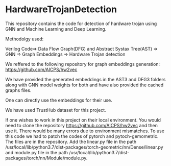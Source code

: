 # HardwareTrojanDetection
This repository contains the code for detection of hardware trojan using GNN and Machine Learning and Deep Learning.

Methodolgy used:

Verilog Code⇒ Data Flow Graph(DFG) and Abstract Systax Tree(AST) => GNN
=> Graph Embeddings => Hardware Trojan detection

We reffered to the following repository for graph embeddings generation: https://github.com/AICPS/hw2vec

We have provided the generated embeddings in the AST3 and DFG3 folders along with GNN model weights for both and have also provided the cached graphs files.

One can directly use the embeddings for their use.

We have used TrustHub dataset for this project.

If one wishes to work in this project on their local environment. You would need to clone the repository https://github.com/AICPS/hw2vec and then use it. There would be many
errors due to environment mismatches. To use this code we had to patch the codes of pytorch and pytoch-gemometric. The files are in the repository. Add the linear.py file
in the path /usr/local/lib/python3.7/dist-packages/torch-geometric/nn/Dense/linear.py and module.py file in the path /usr/local/lib/python3.7/dist-packages/torch/nn/Module/module.py.
